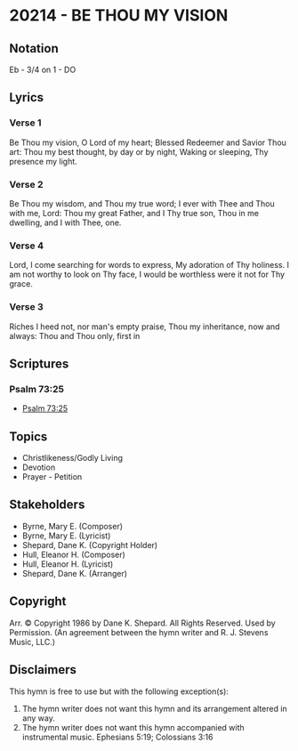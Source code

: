 # 20214 - BE THOU MY VISION

## Notation

Eb - 3/4 on 1 - DO

## Lyrics

### Verse 1

Be Thou my vision, O Lord of my heart; Blessed Redeemer and Savior Thou art: Thou my best thought, by day or by night, Waking or sleeping, Thy presence my light.

### Verse 2

Be Thou my wisdom, and Thou my true word; I ever with Thee and Thou with me, Lord: Thou my great Father, and I Thy true son, Thou in me dwelling, and I with Thee, one.

### Verse 4

Lord, I come searching for words to express, My adoration of Thy holiness. I am not worthy to look on Thy face, I would be worthless were it not for Thy grace.

### Verse 3

Riches I heed not, nor man's empty praise, Thou my inheritance, now and always: Thou and Thou only, first in 


## Scriptures

### Psalm 73:25

- [Psalm 73:25](https://www.biblegateway.com/passage/?search=Psalm%2073%3A25)


## Topics

- Christlikeness/Godly Living
- Devotion
- Prayer - Petition

## Stakeholders

- Byrne, Mary E. (Composer)
- Byrne, Mary E. (Lyricist)
- Shepard, Dane K. (Copyright Holder)
- Hull, Eleanor H. (Composer)
- Hull, Eleanor H. (Lyricist)
- Shepard, Dane K. (Arranger)

## Copyright

Arr. © Copyright 1986 by Dane K. Shepard. All Rights Reserved. Used by Permission.
(An agreement between the hymn writer and R. J. Stevens Music, LLC.)

## Disclaimers

This hymn is free to use but with the following exception(s):
1. The hymn writer does not want this hymn and its arrangement altered in any way.
2. The hymn writer does not want this hymn accompanied with instrumental music.
Ephesians 5:19; Colossians 3:16

